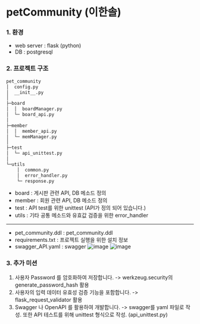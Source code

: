 # petCommunity (이한솔)
### 1. 환경
- web server : flask (python)
- DB : postgresql

### 2. 프로젝트 구조
```txt
pet_community
│  config.py 
│  __init__.py
│  
├─board
│  │  boardManager.py
│  └─ board_api.py
│          
├─member
│  │  member_api.py
│  └─ memManager.py  
│          
├─test
│  └─ api_unittest.py
│          
└─utils
    │  common.py
    │  error_handler.py
    └─ response.py
```

- board : 게시판 관련 API, DB 메소드 정의
- member : 회원 관련 API, DB 메소드 정의
- test : API test를 위한 unittest (API가 정의 되어 있습니다.)
- utils : 기타 공통 메소드와 유효값 검증을 위한 error_handler
---
- pet_community.ddl : pet_community.ddl
- requirements.txt : 프로젝트 실행을 위한 설치 정보
- swagger_API.yaml : swagger
![image](https://user-images.githubusercontent.com/109563345/222160213-df2610fe-a669-4893-b5ee-f2aca010cbd0.png)
![image](https://user-images.githubusercontent.com/109563345/222160565-eef9fb66-f833-4bf2-9681-549a6660fe05.png)


### 3. 추가 미션
1. 사용자 Password 를 암호화하여 저장합니다.
-> werkzeug.security의 generate_password_hash 활용
2. 사용자의 입력 데이터 유효성 검증 기능을 포함합니다.
-> flask_request_validator 활용
3. Swagger 나 OpenAPI 를 활용하여 개발합니다.
-> swagger를 yaml 파일로 작성. 또한 API 테스트를 위해 unittest 형식으로 작성. (api_unittest.py)
